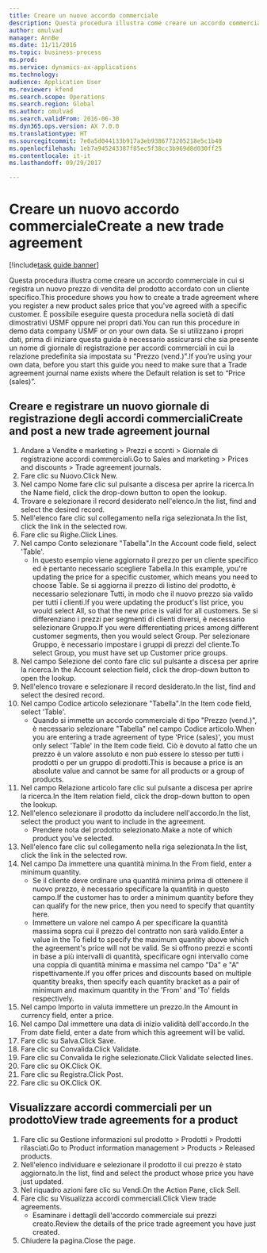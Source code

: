 ```yaml
--- 
title: Creare un nuovo accordo commerciale
description: Questa procedura illustra come creare un accordo commerciale in cui si registra un nuovo prezzo di vendita del prodotto accordato con un cliente specifico.
author: omulvad
manager: AnnBe
ms.date: 11/11/2016
ms.topic: business-process
ms.prod: 
ms.service: dynamics-ax-applications
ms.technology: 
audience: Application User
ms.reviewer: kfend
ms.search.scope: Operations
ms.search.region: Global
ms.author: omulvad
ms.search.validFrom: 2016-06-30
ms.dyn365.ops.version: AX 7.0.0
ms.translationtype: HT
ms.sourcegitcommit: 7e0a5d044133b917a3eb9386773205218e5c1b40
ms.openlocfilehash: 1eb7a945243387f85ec5f38cc3b969d8d030ff25
ms.contentlocale: it-it
ms.lasthandoff: 09/29/2017

---
```

# <a name="create-a-new-trade-agreement"></a><span data-ttu-id="fc1fb-103">Creare un nuovo accordo commerciale</span><span class="sxs-lookup"><span data-stu-id="fc1fb-103">Create a new trade agreement</span></span>

[!include[task guide banner](../../includes/task-guide-banner.md)]

<span data-ttu-id="fc1fb-104">Questa procedura illustra come creare un accordo commerciale in cui si registra un nuovo prezzo di vendita del prodotto accordato con un cliente specifico.</span><span class="sxs-lookup"><span data-stu-id="fc1fb-104">This procedure shows you how to create a trade agreement where you register a new product sales price that you've agreed with a specific customer.</span></span> <span data-ttu-id="fc1fb-105">È possibile eseguire questa procedura nella società di dati dimostrativi USMF oppure nei propri dati.</span><span class="sxs-lookup"><span data-stu-id="fc1fb-105">You can run this procedure in demo data company USMF or on your own data.</span></span> <span data-ttu-id="fc1fb-106">Se si utilizzano i propri dati, prima di iniziare questa guida è necessario assicurarsi che sia presente un nome di giornale di registrazione per accordi commerciali in cui la relazione predefinita sia impostata su "Prezzo (vend.)".</span><span class="sxs-lookup"><span data-stu-id="fc1fb-106">If you’re using your own data, before you start this guide you need to make sure that a Trade agreement journal name exists where the Default relation is set to “Price (sales)”.</span></span>


## <a name="create-and-post-a-new-trade-agreement-journal"></a><span data-ttu-id="fc1fb-107">Creare e registrare un nuovo giornale di registrazione degli accordi commerciali</span><span class="sxs-lookup"><span data-stu-id="fc1fb-107">Create and post a new trade agreement journal</span></span>
1. <span data-ttu-id="fc1fb-108">Andare a Vendite e marketing > Prezzi e sconti > Giornale di registrazione accordi commerciali.</span><span class="sxs-lookup"><span data-stu-id="fc1fb-108">Go to Sales and marketing > Prices and discounts > Trade agreement journals.</span></span>
2. <span data-ttu-id="fc1fb-109">Fare clic su Nuovo.</span><span class="sxs-lookup"><span data-stu-id="fc1fb-109">Click New.</span></span>
3. <span data-ttu-id="fc1fb-110">Nel campo Nome fare clic sul pulsante a discesa per aprire la ricerca.</span><span class="sxs-lookup"><span data-stu-id="fc1fb-110">In the Name field, click the drop-down button to open the lookup.</span></span>
4. <span data-ttu-id="fc1fb-111">Trovare e selezionare il record desiderato nell'elenco.</span><span class="sxs-lookup"><span data-stu-id="fc1fb-111">In the list, find and select the desired record.</span></span>
5. <span data-ttu-id="fc1fb-112">Nell'elenco fare clic sul collegamento nella riga selezionata.</span><span class="sxs-lookup"><span data-stu-id="fc1fb-112">In the list, click the link in the selected row.</span></span>
6. <span data-ttu-id="fc1fb-113">Fare clic su Righe.</span><span class="sxs-lookup"><span data-stu-id="fc1fb-113">Click Lines.</span></span>
7. <span data-ttu-id="fc1fb-114">Nel campo Conto selezionare "Tabella".</span><span class="sxs-lookup"><span data-stu-id="fc1fb-114">In the Account code field, select 'Table'.</span></span>
    * <span data-ttu-id="fc1fb-115">In questo esempio viene aggiornato il prezzo per un cliente specifico ed è pertanto necessario scegliere Tabella.</span><span class="sxs-lookup"><span data-stu-id="fc1fb-115">In this example, you're updating the price for a specific customer, which means you need to choose Table.</span></span> <span data-ttu-id="fc1fb-116">Se si aggiorna il prezzo di listino del prodotto, è necessario selezionare Tutti, in modo che il nuovo prezzo sia valido per tutti i clienti.</span><span class="sxs-lookup"><span data-stu-id="fc1fb-116">If you were updating the product's list price, you would select All, so that the new price is valid for all customers.</span></span> <span data-ttu-id="fc1fb-117">Se si differenziano i prezzi per segmenti di clienti diversi, è necessario selezionare Gruppo.</span><span class="sxs-lookup"><span data-stu-id="fc1fb-117">If you were differentiating prices among different customer segments, then you would select Group.</span></span> <span data-ttu-id="fc1fb-118">Per selezionare Gruppo, è necessario impostare i gruppi di prezzi del cliente.</span><span class="sxs-lookup"><span data-stu-id="fc1fb-118">To select Group, you must have set up Customer price groups.</span></span>  
8. <span data-ttu-id="fc1fb-119">Nel campo Selezione del conto fare clic sul pulsante a discesa per aprire la ricerca.</span><span class="sxs-lookup"><span data-stu-id="fc1fb-119">In the Account selection field, click the drop-down button to open the lookup.</span></span>
9. <span data-ttu-id="fc1fb-120">Nell'elenco trovare e selezionare il record desiderato.</span><span class="sxs-lookup"><span data-stu-id="fc1fb-120">In the list, find and select the desired record.</span></span>
10. <span data-ttu-id="fc1fb-121">Nel campo Codice articolo selezionare "Tabella".</span><span class="sxs-lookup"><span data-stu-id="fc1fb-121">In the Item code field, select 'Table'.</span></span>
    * <span data-ttu-id="fc1fb-122">Quando si immette un accordo commerciale di tipo "Prezzo (vend.)", è necessario selezionare "Tabella" nel campo Codice articolo.</span><span class="sxs-lookup"><span data-stu-id="fc1fb-122">When you are entering a trade agreement of type 'Price (sales)', you must only select 'Table' in the Item code field.</span></span> <span data-ttu-id="fc1fb-123">Ciò è dovuto al fatto che un prezzo è un valore assoluto e non può essere lo stesso per tutti i prodotti o per un gruppo di prodotti.</span><span class="sxs-lookup"><span data-stu-id="fc1fb-123">This is because a price is an absolute value and cannot be same for all products or a group of products.</span></span>  
11. <span data-ttu-id="fc1fb-124">Nel campo Relazione articolo fare clic sul pulsante a discesa per aprire la ricerca.</span><span class="sxs-lookup"><span data-stu-id="fc1fb-124">In the Item relation field, click the drop-down button to open the lookup.</span></span>
12. <span data-ttu-id="fc1fb-125">Nell'elenco selezionare il prodotto da includere nell'accordo.</span><span class="sxs-lookup"><span data-stu-id="fc1fb-125">In the list, select the product you want to include in the agreement.</span></span>
    * <span data-ttu-id="fc1fb-126">Prendere nota del prodotto selezionato.</span><span class="sxs-lookup"><span data-stu-id="fc1fb-126">Make a note of which product you've selected.</span></span>  
13. <span data-ttu-id="fc1fb-127">Nell'elenco fare clic sul collegamento nella riga selezionata.</span><span class="sxs-lookup"><span data-stu-id="fc1fb-127">In the list, click the link in the selected row.</span></span>
14. <span data-ttu-id="fc1fb-128">Nel campo Da immettere una quantità minima.</span><span class="sxs-lookup"><span data-stu-id="fc1fb-128">In the From field, enter a minimum quantity.</span></span>
    * <span data-ttu-id="fc1fb-129">Se il cliente deve ordinare una quantità minima prima di ottenere il nuovo prezzo, è necessario specificare la quantità in questo campo.</span><span class="sxs-lookup"><span data-stu-id="fc1fb-129">If the customer has to order a minimum quantity  before they can qualify for the new price, then you need to specify that quantity here.</span></span>  
    * <span data-ttu-id="fc1fb-130">Immettere un valore nel campo A per specificare la quantità massima sopra cui il prezzo del contratto non sarà valido.</span><span class="sxs-lookup"><span data-stu-id="fc1fb-130">Enter a value in the To field to specify the maximum quantity above which the agreement's price will not be valid.</span></span> <span data-ttu-id="fc1fb-131">Se si offrono prezzi e sconti in base a più intervalli di quantità, specificare ogni intervallo come una coppia di quantità minima e massima nel campo "Da" e "A" rispettivamente.</span><span class="sxs-lookup"><span data-stu-id="fc1fb-131">If you offer prices and discounts based on multiple quantity breaks, then specify each quantity bracket as a pair of minimum and maximum quantity in the 'From' and 'To' fields respectively.</span></span>  
15. <span data-ttu-id="fc1fb-132">Nel campo Importo in valuta immettere un prezzo.</span><span class="sxs-lookup"><span data-stu-id="fc1fb-132">In the Amount in currency field, enter a price.</span></span>
16. <span data-ttu-id="fc1fb-133">Nel campo Dal immettere una data di inizio validità dell'accordo.</span><span class="sxs-lookup"><span data-stu-id="fc1fb-133">In the From date field, enter a date from which this agreement will be valid.</span></span>
17. <span data-ttu-id="fc1fb-134">Fare clic su Salva.</span><span class="sxs-lookup"><span data-stu-id="fc1fb-134">Click Save.</span></span>
18. <span data-ttu-id="fc1fb-135">Fare clic su Convalida.</span><span class="sxs-lookup"><span data-stu-id="fc1fb-135">Click Validate.</span></span>
19. <span data-ttu-id="fc1fb-136">Fare clic su Convalida le righe selezionate.</span><span class="sxs-lookup"><span data-stu-id="fc1fb-136">Click Validate selected lines.</span></span>
20. <span data-ttu-id="fc1fb-137">Fare clic su OK.</span><span class="sxs-lookup"><span data-stu-id="fc1fb-137">Click OK.</span></span>
21. <span data-ttu-id="fc1fb-138">Fare clic su Registra.</span><span class="sxs-lookup"><span data-stu-id="fc1fb-138">Click Post.</span></span>
22. <span data-ttu-id="fc1fb-139">Fare clic su OK.</span><span class="sxs-lookup"><span data-stu-id="fc1fb-139">Click OK.</span></span>

## <a name="view-trade-agreements-for-a-product"></a><span data-ttu-id="fc1fb-140">Visualizzare accordi commerciali per un prodotto</span><span class="sxs-lookup"><span data-stu-id="fc1fb-140">View trade agreements for a product</span></span>
1. <span data-ttu-id="fc1fb-141">Fare clic su Gestione informazioni sul prodotto > Prodotti > Prodotti rilasciati.</span><span class="sxs-lookup"><span data-stu-id="fc1fb-141">Go to Product information management > Products > Released products.</span></span>
2. <span data-ttu-id="fc1fb-142">Nell'elenco individuare e selezionare il prodotto il cui prezzo è stato aggiornato.</span><span class="sxs-lookup"><span data-stu-id="fc1fb-142">In the list, find and select the product whose price you have just updated.</span></span>
3. <span data-ttu-id="fc1fb-143">Nel riquadro azioni fare clic su Vendi.</span><span class="sxs-lookup"><span data-stu-id="fc1fb-143">On the Action Pane, click Sell.</span></span>
4. <span data-ttu-id="fc1fb-144">Fare clic su Visualizza accordi commerciali.</span><span class="sxs-lookup"><span data-stu-id="fc1fb-144">Click View trade agreements.</span></span>
    * <span data-ttu-id="fc1fb-145">Esaminare i dettagli dell'accordo commerciale sui prezzi creato.</span><span class="sxs-lookup"><span data-stu-id="fc1fb-145">Review the details of the price trade agreement you have just created.</span></span>    
5. <span data-ttu-id="fc1fb-146">Chiudere la pagina.</span><span class="sxs-lookup"><span data-stu-id="fc1fb-146">Close the page.</span></span>


